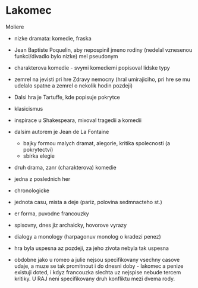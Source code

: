 # Lakomec
Moliere
- nizke dramata: komedie, fraska
- Jean Baptiste Poquelin, aby nepospinil jmeno rodiny (nedelal vznesenou funkci/divadlo bylo nizke) mel pseudonym
- charakterova komedie - svymi komediemi popisoval lidske typy
- zemrel na jevisti pri hre Zdravy nemocny (hral umirajiciho, pri hre se mu udelalo spatne a zemrel o nekolik hodin pozdeji)
- Dalsi hra je Tartuffe, kde popisuje pokrytce
- klasicismus
- inspirace u Shakespeara, mixoval tragedii a komedii
- dalsim autorem je Jean de La Fontaine
	- bajky formou malych dramat, alegorie, kritika spolecnosti (a pokrytectví)
	- sbírka elegie

- druh drama, zanr (charakterova) komedie
- jedna z poslednich her
- chronologicke
- jednota casu, mista a deje (pariz, polovina sedmnacteho st.)
- er forma, puvodne francouzky
- spisovny, dnes jiz archaicky, hovorove vyrazy
- dialogy a monology (harpagonuv monolog o kradezi penez)
- hra byla uspesna az pozdeji, za jeho zivota nebyla tak uspesna 
- obdobne jako u romeo a julie nejsou specifikovany vsechny casove udaje, a muze se tak promitnout i do dnesni doby - lakomec a penize existuji doted, i kdyz francouzka slechta uz nejspise nebude tercem kritiky. U RAJ neni specifikovany druh konfliktu mezi dvema rody.
